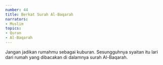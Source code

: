 ```yaml
---
number: 44
title: Berkat Surah Al-Baqarah
narrators:
- Muslim
topics:
- Quran
- Al-Baqarah
---
```


Jangan jadikan rumahmu sebagai kuburan. Sesungguhnya syaitan itu lari dari rumah yang dibacakan di dalamnya surah Al-Baqarah.
